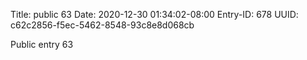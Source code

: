 Title: public 63
Date: 2020-12-30 01:34:02-08:00
Entry-ID: 678
UUID: c62c2856-f5ec-5462-8548-93c8e8d068cb

Public entry 63
